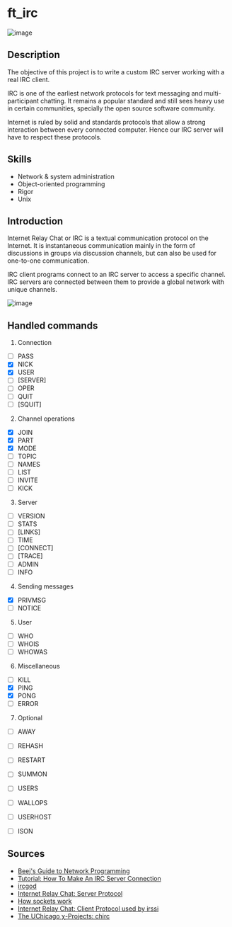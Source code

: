 # ft_irc

![image](https://user-images.githubusercontent.com/51337012/144290467-63c1c0a7-7c62-4f0b-a5a1-803b4ce37a66.png)

## Description

The objective of this project is to write a custom IRC server working with a real IRC client. 

IRC is one of the earliest network protocols for text messaging and multi-participant chatting. It remains a popular standard and still sees heavy use in certain communities, specially the open source software community.

Internet is ruled by solid and standards protocols that allow a strong interaction between every connected computer. Hence our IRC server will have to respect these protocols.

## Skills
* Network & system administration
* Object-oriented programming
* Rigor
* Unix

## Introduction

Internet Relay Chat or IRC is a textual communication protocol on the Internet. It is instantaneous communication mainly in the form of discussions in groups via discussion channels, but can also be used for one-to-one communication.

IRC client programs connect to an IRC server to access a specific channel. IRC servers are connected between them to provide a global network with unique channels.

![image](https://user-images.githubusercontent.com/51337012/144290715-b1f46bfe-f05e-41a3-b971-a3d97006d374.png)

## Handled commands

1. Connection
- [ ] PASS
- [x] NICK
- [x] USER
- [ ] [SERVER]
- [ ] OPER
- [ ] QUIT
- [ ] [SQUIT]

2. Channel operations
- [x] JOIN
- [x] PART
- [x] MODE
- [ ] TOPIC
- [ ] NAMES
- [ ] LIST
- [ ] INVITE
- [ ] KICK

3. Server
- [ ] VERSION
- [ ] STATS
- [ ] [LINKS]
- [ ] TIME
- [ ] [CONNECT]
- [ ] [TRACE]
- [ ] ADMIN
- [ ] INFO

4. Sending messages
- [x] PRIVMSG
- [ ] NOTICE

5. User
- [ ] WHO
- [ ] WHOIS
- [ ] WHOWAS

6. Miscellaneous
- [ ] KILL
- [x] PING
- [x] PONG
- [ ] ERROR

7. Optional
- [ ] AWAY
- [ ] REHASH
- [ ] RESTART
- [ ] SUMMON
- [ ] USERS
- [ ] WALLOPS
- [ ] USERHOST
- [ ] ISON


## Sources

* [Beej's Guide to Network Programming](http://beej.us/guide/bgnet/html/)
* [Tutorial: How To Make An IRC Server Connection](https://oramind.com/tutorial-how-to-make-an-irc-server-connection/)
* [ircgod](https://ircgod.com/)
* [Internet Relay Chat: Server Protocol](https://www.irchelp.org/protocol/rfc/rfc2813.txt)
* [How sockets work](https://www.ibm.com/docs/en/i/7.2?topic=programming-how-sockets-work)
* [Internet Relay Chat: Client Protocol used by irssi](https://datatracker.ietf.org/doc/html/rfc1459)
* [The UChicago χ-Projects: chirc](http://chi.cs.uchicago.edu/chirc/irc.html)
